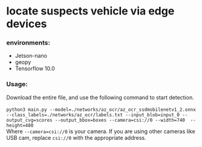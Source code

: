 # locate suspects vehicle via edge devices

### environments:
  - Jetson-nano
  - geopy
  - Tensorflow 10.0

### Usage: 
Download the entire file, and use the following command to start detection. \
\
`python3 main.py --model=./networks/az_ocr/az_ocr_ssdmobilenetv1_2.onnx --class_labels=./networks/az_ocr/labels.txt --input_blob=input_0 --output_cvg=scores --output_bbox=boxes --camera=csi://0 --width=740  --height=480` \
Where `--camera=csi://0` is your camera. If you are using other cameras like USB cam, replace `csi://0` with the appropriate address.
